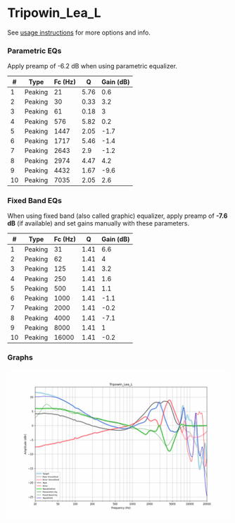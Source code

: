 # Tripowin_Lea_L
See [usage instructions](https://github.com/jaakkopasanen/AutoEq#usage) for more options and info.

### Parametric EQs
Apply preamp of -6.2 dB when using parametric equalizer.

|   # | Type    |   Fc (Hz) |    Q |   Gain (dB) |
|-----|---------|-----------|------|-------------|
|   1 | Peaking |        21 | 5.76 |         0.6 |
|   2 | Peaking |        30 | 0.33 |         3.2 |
|   3 | Peaking |        61 | 0.18 |         3   |
|   4 | Peaking |       576 | 5.82 |         0.2 |
|   5 | Peaking |      1447 | 2.05 |        -1.7 |
|   6 | Peaking |      1717 | 5.46 |        -1.4 |
|   7 | Peaking |      2643 | 2.9  |        -1.2 |
|   8 | Peaking |      2974 | 4.47 |         4.2 |
|   9 | Peaking |      4432 | 1.67 |        -9.6 |
|  10 | Peaking |      7035 | 2.05 |         2.6 |

### Fixed Band EQs
When using fixed band (also called graphic) equalizer, apply preamp of **-7.6 dB** (if available) and set gains manually with these parameters.

|   # | Type    |   Fc (Hz) |    Q |   Gain (dB) |
|-----|---------|-----------|------|-------------|
|   1 | Peaking |        31 | 1.41 |         6.6 |
|   2 | Peaking |        62 | 1.41 |         4   |
|   3 | Peaking |       125 | 1.41 |         3.2 |
|   4 | Peaking |       250 | 1.41 |         1.6 |
|   5 | Peaking |       500 | 1.41 |         1.1 |
|   6 | Peaking |      1000 | 1.41 |        -1.1 |
|   7 | Peaking |      2000 | 1.41 |        -0.2 |
|   8 | Peaking |      4000 | 1.41 |        -7.1 |
|   9 | Peaking |      8000 | 1.41 |         1   |
|  10 | Peaking |     16000 | 1.41 |        -0.2 |

### Graphs
![](./Tripowin_Lea_L.png)
